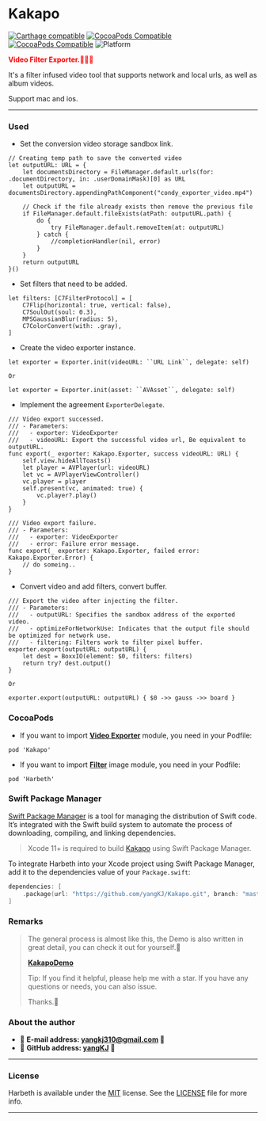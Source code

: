 # Kakapo

[![Carthage compatible](https://img.shields.io/badge/Carthage-compatible-brightgreen.svg?style=flat&colorA=28a745&&colorB=4E4E4E)](https://github.com/yangKJ/Kakapo)
[![CocoaPods Compatible](https://img.shields.io/cocoapods/v/Harbeth.svg?style=flat&label=Harbeth&colorA=28a745&&colorB=4E4E4E)](https://cocoapods.org/pods/Harbeth)
[![CocoaPods Compatible](https://img.shields.io/cocoapods/v/Kakapo.svg?style=flat&label=Kakapo&colorA=28a745&&colorB=4E4E4E)](https://cocoapods.org/pods/Kakapo)
![Platform](https://img.shields.io/badge/Platforms-iOS%20%7C%20macOS%20%7C%20watchOS-4E4E4E.svg?colorA=28a745)

<font color=red>**Video Filter Exporter.👒👒👒**</font>

It's a filter infused video tool that supports network and local urls, as well as album videos.

Support mac and ios.

-------

### Used

- Set the conversion video storage sandbox link.

```
// Creating temp path to save the converted video
let outputURL: URL = {
    let documentsDirectory = FileManager.default.urls(for: .documentDirectory, in: .userDomainMask)[0] as URL
    let outputURL = documentsDirectory.appendingPathComponent("condy_exporter_video.mp4")
    
    // Check if the file already exists then remove the previous file
    if FileManager.default.fileExists(atPath: outputURL.path) {
        do {
            try FileManager.default.removeItem(at: outputURL)
        } catch {
            //completionHandler(nil, error)
        }
    }
    return outputURL
}()
```

- Set filters that need to be added.

```
let filters: [C7FilterProtocol] = [
    C7Flip(horizontal: true, vertical: false),
    C7SoulOut(soul: 0.3),
    MPSGaussianBlur(radius: 5),
    C7ColorConvert(with: .gray),
]
```

- Create the video exporter instance.

```
let exporter = Exporter.init(videoURL: ``URL Link``, delegate: self)

Or

let exporter = Exporter.init(asset: ``AVAsset``, delegate: self)
```

- Implement the agreement `ExporterDelegate`.

```
/// Video export successed.
/// - Parameters:
///   - exporter: VideoExporter
///   - videoURL: Export the successful video url, Be equivalent to outputURL.
func export(_ exporter: Kakapo.Exporter, success videoURL: URL) {
    self.view.hideAllToasts()
    let player = AVPlayer(url: videoURL)
    let vc = AVPlayerViewController()
    vc.player = player
    self.present(vc, animated: true) {
        vc.player?.play()
    }
}

/// Video export failure.
/// - Parameters:
///   - exporter: VideoExporter
///   - error: Failure error message.
func export(_ exporter: Kakapo.Exporter, failed error: Kakapo.Exporter.Error) {
    // do someing..
}
```

- Convert video and add filters, convert buffer.

```
/// Export the video after injecting the filter.
/// - Parameters:
///   - outputURL: Specifies the sandbox address of the exported video.
///   - optimizeForNetworkUse: Indicates that the output file should be optimized for network use.
///   - filtering: Filters work to filter pixel buffer.
exporter.export(outputURL: outputURL) {
    let dest = BoxxIO(element: $0, filters: filters)
    return try? dest.output()
}

Or

exporter.export(outputURL: outputURL) { $0 ->> gauss ->> board }
```

### CocoaPods

- If you want to import [**Video Exporter**](https://github.com/yangKJ/Kakapo) module, you need in your Podfile: 

```
pod 'Kakapo'
```

- If you want to import [**Filter**](https://github.com/yangKJ/Kakapo) image module, you need in your Podfile: 

```
pod 'Harbeth'
```

### Swift Package Manager

[Swift Package Manager](https://swift.org/package-manager/) is a tool for managing the distribution of Swift code. It’s integrated with the Swift build system to automate the process of downloading, compiling, and linking dependencies.

> Xcode 11+ is required to build [Kakapo](https://github.com/yangKJ/Kakapo) using Swift Package Manager.

To integrate Harbeth into your Xcode project using Swift Package Manager, add it to the dependencies value of your `Package.swift`:

```swift
dependencies: [
    .package(url: "https://github.com/yangKJ/Kakapo.git", branch: "master"),
]
```

### Remarks

> The general process is almost like this, the Demo is also written in great detail, you can check it out for yourself.🎷
>
> [**KakapoDemo**](https://github.com/yangKJ/Kakapo/mac)
>
> Tip: If you find it helpful, please help me with a star. If you have any questions or needs, you can also issue.
>
> Thanks.🎇

### About the author
- 🎷 **E-mail address: [yangkj310@gmail.com](yangkj310@gmail.com) 🎷**
- 🎸 **GitHub address: [yangKJ](https://github.com/yangKJ) 🎸**

-----

### License
Harbeth is available under the [MIT](LICENSE) license. See the [LICENSE](LICENSE) file for more info.

-----
